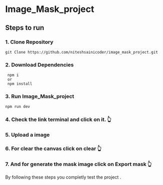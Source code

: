 # Image_Mask_project

## Steps to run 

### 1. Clone Repository
    
    git Clone https://github.com/niteshsainicoder/image_mask_project.git
    
### 2. Download Dependencies

     npm i
     or
     npm install
### 3. Run Image_Mask_project
    npm run dev

### 4. Check the link terminal and click on it. 👆

### 5. Upload a image 

### 6. For clear the canvas click on clear 👆

### 7. And for generate the mask image click on  Export mask 👆

By following these steps you completly test the project .